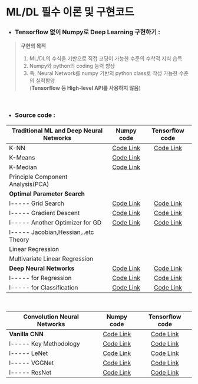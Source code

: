 # ML/DL 필수 이론 및 구현코드


- ### Tensorflow 없이 Numpy로 Deep Learning 구현하기 :<br>
> **구현의 목적**
>1. ML/DL의 수식을 기반으로 직접 코딩이 가능한 수준의 수학적 지식 습득 <br>
>2. Numpy와 python의 coding 능력 향상 <br>
>3. 즉, Neural Network를 numpy 기반의 python class로 작성 가능한 수준의 실력함양<br> 
    (**Tensorflow 등 High-level API를 사용하지 않음**)

<br>

- ### Source code : <br>

| Traditional ML and Deep Neural Networks | Numpy code | Tensorflow code |
|---|:---:|:---:|
| K-NN | [Code Link](https://github.com/Deepstroy/resume/blob/master/Machine%20Learning%20Algorithm%20(KNN%2C%20Kmeans%2C%20DNN%2C%20CNN%2C%20RNN%2C%20etc...)/K-NN/KNN_numpy.ipynb) | [Code Link](https://github.com/Deepstroy/resume/blob/master/Machine%20Learning%20Algorithm%20(KNN%2C%20Kmeans%2C%20DNN%2C%20CNN%2C%20RNN%2C%20etc...)/K-NN/KNN_tensorflow.ipynb) |
| K-Means | [Code Link](https://github.com/Deepstroy/resume/blob/master/Machine%20Learning%20Algorithm%20(KNN%2C%20Kmeans%2C%20DNN%2C%20CNN%2C%20RNN%2C%20etc...)/K-Means/K_means_numpy.ipynb) |  |
| K-Median | [Code Link](https://github.com/Deepstroy/resume/blob/master/Machine%20Learning%20Algorithm%20(KNN%2C%20Kmeans%2C%20DNN%2C%20CNN%2C%20RNN%2C%20etc...)/K-Median/K_Median_numpy.ipynb) |  |
| Principle Component Analysis(PCA) | | |
| __Optimal Parameter Search__ |  |  |
| l----- Grid Search | [Code Link](https://google.com) | [Code Link](https://google.com) |
| l----- Gradient Descent | [Code Link](https://google.com) | [Code Link](https://google.com) |
| l----- Another Optimizer for GD | [Code Link](https://google.com)  | [Code Link](https://google.com)  |
| l----- Jacobian,Hessian,..etc Theory  |  |  |
| Linear Regression |   |   |
| Multivariate Linear Regression |  |  |
| __Deep Neural Networks__ | [Code Link](https://google.com) | [Code Link](https://google.com) |
| l----- for Regression | [Code Link](https://google.com) | [Code Link](https://google.com) |
| l----- for Classification | [Code Link](https://google.com) | [Code Link](https://google.com) |

<br>

| Convolution Neural Networks | Numpy code | Tensorflow code |
|---|:---:|:---:|
| __Vanilla CNN__ | [Code Link](https://google.com) | [Code Link](https://google.com) |
| l----- Key Methodology | [Code Link](https://google.com) | [Code Link](https://google.com) |
| l----- LeNet | [Code Link](https://google.com) | [Code Link](https://google.com) |
| l----- VGGNet | [Code Link](https://google.com) | [Code Link](https://google.com) |
| l----- ResNet | [Code Link](https://google.com) | [Code Link](https://google.com) |
